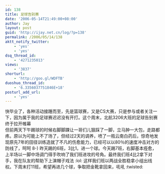 ```yaml
---
id: 138
title: 足球告别赛
date: '2006-05-14T21:49:00+08:00'
author: Jay
layout: post
guid: 'http://ijay.net.cn/log/?p=138'
permalink: /2006/05/14/138
aktt_notify_twitter:
    - 'yes'
    - 'yes'
dsq_thread_id:
    - '4271235013'
views:
    - '3837'
shorturl:
    - 'http://goo.gl/WDFTB'
duoshuo_thread_id:
    - '6.3356037751846E+18'
posturl_add_url:
    - 'yes'
---
```


<div>快毕业了，各种活动接踵而至，先是篮球赛，又是CS大赛，只是参与或者关注一下，因为属于我的足球赛迟迟没有开打。这个周末，北航3206大班的足球告别赛终于拉开帷幕</div>
<div></div>
<div>但前两天下午踢球的时候右脚脚踝让一哥们儿狠踩了一脚，立马肿一大包，走路都疼。原以为可能上不了场了，但经过2天的调养，喷了一瓶云南白药后，惊奇地发现原先7年的田径训练造就了不凡的伤愈能力，已经可以以80％的速度冲击对方的防线了，呵呵 8-) 昨天踢的6班，3比1，进一个球。今天踢7班，右脚基本痊愈，上半场以一脚中场调门得手吹响了我们班进攻的号角。最终我们班4比2拿下对手，我在队友的帮助下上演帽子戏法 :lol: 这样我们班以两战全胜稳拿小组出线权。下周末打11班，希望再进几个球，争取把金靴拿回来，吼吼 :twisted:</div>